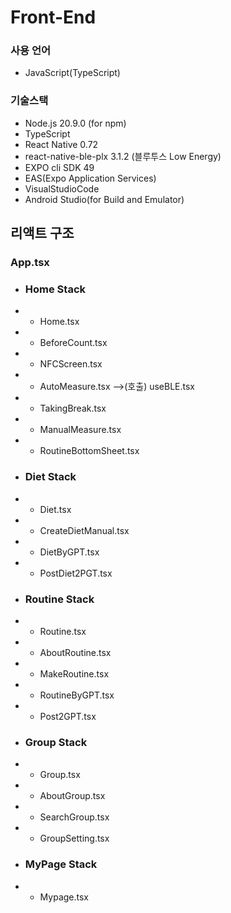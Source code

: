 # Front-End
### 사용 언어
- JavaScript(TypeScript)
### 기술스택
- Node.js 20.9.0 (for npm)
- TypeScript
- React Native 0.72
- react-native-ble-plx 3.1.2 (블루투스 Low Energy)
- EXPO cli SDK 49
- EAS(Expo Application Services)
- VisualStudioCode
- Android Studio(for Build and Emulator)





## 리액트 구조
### App.tsx
- ### Home Stack
- - Home.tsx
- - BeforeCount.tsx
- - NFCScreen.tsx
- - AutoMeasure.tsx  -->(호출) useBLE.tsx
- - TakingBreak.tsx
- - ManualMeasure.tsx
- - RoutineBottomSheet.tsx
- ### Diet Stack
- - Diet.tsx
- - CreateDietManual.tsx
- - DietByGPT.tsx
- - PostDiet2PGT.tsx
- ### Routine Stack
- - Routine.tsx
- - AboutRoutine.tsx
- - MakeRoutine.tsx
- - RoutineByGPT.tsx
- - Post2GPT.tsx
- ### Group Stack
- - Group.tsx
- - AboutGroup.tsx
- - SearchGroup.tsx
- - GroupSetting.tsx
- ### MyPage Stack
- - Mypage.tsx